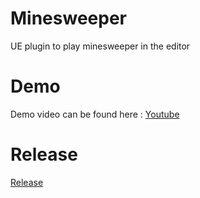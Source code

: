 # Minesweeper

UE plugin to play minesweeper in the editor

# Demo

Demo video can be found here : [Youtube](https://youtu.be/lk5z9m2NvB0)

# Release

[Release](https://github.com/RLoris/Minesweeper/releases/tag/1.0)
